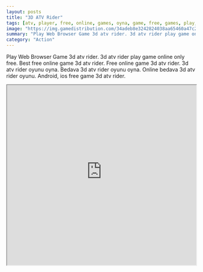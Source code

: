 ```yaml
---
layout: posts
title: "3D ATV Rider"
tags: [atv, player, free, online, games, oyna, game, free, games, play, play, games]
image: "https://img.gamedistribution.com/34adeb8e3242824038aa65460a47c29e.jpg"
summary: "Play Web Browser Game 3d atv rider. 3d atv rider play game online only free. Best free online game 3d atv rider. Free online game 3d atv rider. 3d atv rider oyunu oyna. Bedava 3d atv rider oyunu oyna. Online bedava 3d atv rider oyunu. Android, ios free game 3d atv rider."
category: "Action"
---
```


Play Web Browser Game 3d atv rider. 3d atv rider play game online only free. Best free online game 3d atv rider. Free online game 3d atv rider. 3d atv rider oyunu oyna. Bedava 3d atv rider oyunu oyna. Online bedava 3d atv rider oyunu. Android, ios free game 3d atv rider.

<iframe width="100%" height="480px;" src="https://flash.gamedistribution.com?game=34adeb8e3242824038aa65460a47c29e"></iframe>